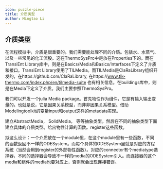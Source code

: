 ```yaml
---
icon: puzzle-piece
title: 介质类型
author: Mingtao Li
---
```


## 介质类型

在流程模拟中，介质是很重要的。我们需要能处理不同的介质。包括水、水蒸气、以及一些常见的化工流股。这在ThermoSysPro中是放在Properties下的。而在TransiEnt Library库中，则是在Basics/Media和Basics/Interfaces下定义了介质和接口。TransiEnt Library使用了TILMedia。而TILMedia是ClaRaLibrary组织开发的，在https://github.com/ClaRaLibrary, 在https://www.tlk-thermo.com/index.php/en/tilmedia-suite 也有相关信息。在buildings库中，则是在Media下定义了介质。我们主要参照ThermoSysPro。

我们可以开发一个julia Media package。首先物性作为组件，它是有输入输出变量的。也就是说，它是因果关系模型，而非非因果关系模型。借助Modelingtoolkit的变量input和output这样的metadata实现。

建立AbstractMedia， SolidMedia， 等等抽象类型。然后在不同的抽象类型下面建立具体的介质类型。给出物性计算的函数。register这些函数。

拟这么设计：一个介质放在一个module里，在这个module里有一些函数，不同的函数返回不一样的ODESystem。而每个具体的ODESystem里就是对应的方程系统（当然会用到register的外部物性函数）。对应的connector有个mediatype选择器，不同的选择器会导致不一样的media的ODESystem引入。而连接器的这个media和组件的media也要对应上，否则就会出现连接错误。





